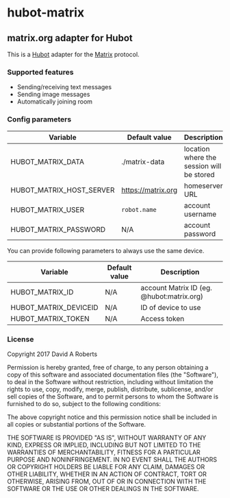 # hubot-matrix
## matrix.org adapter for Hubot

This is a [Hubot](http://hubot.github.com/) adapter for the [Matrix](https://matrix.org) protocol.

### Supported features
- Sending/receiving text messages
- Sending image messages
- Automatically joining room

### Config parameters

| Variable                  | Default value      | Description                               |
|---------------------------|--------------------|-------------------------------------------|
| HUBOT_MATRIX_DATA         | ./matrix-data      | location where the session will be stored |
| HUBOT_MATRIX_HOST_SERVER  | https://matrix.org | homeserver URL                            |
| HUBOT_MATRIX_USER         | `robot.name`       | account username                          |
| HUBOT_MATRIX_PASSWORD     | N/A                | account password                          |

You can provide following parameters to always use the same device.

| Variable                  | Default value      | Description                               |
|---------------------------|--------------------|-------------------------------------------|
| HUBOT_MATRIX_ID           | N/A                | account Matrix ID (eg. @hubot:matrix.org) |
| HUBOT_MATRIX_DEVICEID     | N/A                | ID of device to use                       |
| HUBOT_MATRIX_TOKEN        | N/A                | Access token                              |



### License
Copyright 2017 David A Roberts

Permission is hereby granted, free of charge, to any person obtaining a copy of this software and associated documentation files (the "Software"), to deal in the Software without restriction, including without limitation the rights to use, copy, modify, merge, publish, distribute, sublicense, and/or sell copies of the Software, and to permit persons to whom the Software is furnished to do so, subject to the following conditions:

The above copyright notice and this permission notice shall be included in all copies or substantial portions of the Software.

THE SOFTWARE IS PROVIDED "AS IS", WITHOUT WARRANTY OF ANY KIND, EXPRESS OR IMPLIED, INCLUDING BUT NOT LIMITED TO THE WARRANTIES OF MERCHANTABILITY, FITNESS FOR A PARTICULAR PURPOSE AND NONINFRINGEMENT. IN NO EVENT SHALL THE AUTHORS OR COPYRIGHT HOLDERS BE LIABLE FOR ANY CLAIM, DAMAGES OR OTHER LIABILITY, WHETHER IN AN ACTION OF CONTRACT, TORT OR OTHERWISE, ARISING FROM, OUT OF OR IN CONNECTION WITH THE SOFTWARE OR THE USE OR OTHER DEALINGS IN THE SOFTWARE.
